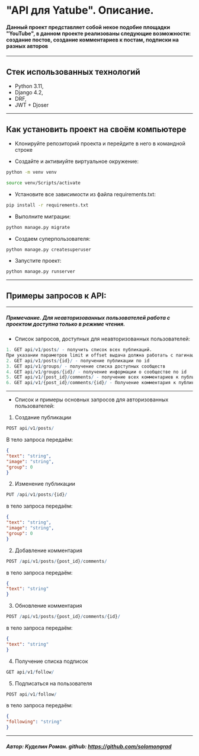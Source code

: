 # "API для Yatube". Описание.
#### Данный проект представляет собой некое подобие площадки "YouTube", в данном проекте реализованы следующие возможности: создание постов, создание комментариев к постам, подписки на разных авторов
___
## Стек использованных технологий

* Python 3.11,
* Django 4.2,
* DRF,
* JWT + Djoser

___
## Как установить проект на своём компьютере
* Клонируйте репозиторий проекта и перейдите в него в командной строке

* Создайте и активиуйте виртуальное окружение:

```bash
python -m venv venv
```

```bash
source venv/Scripts/activate
```

* Установите все зависимости из файла requirements.txt:

```bash
pip install -r requirements.txt
```

* Выполните миграции:

```bash
python manage.py migrate
```

* Создаем суперпользователя:

```bash
python manage.py createsuperuser
```

* Запустите проект:

```bash
python manage.py runserver
```
___
## Примеры запросов к API:
___
##### Примечание. Для неавторизованных пользователей работа с проектом доступна только в режиме чтения.

* Список запросов, доступных для неавторизованных пользователей:

```r
1. GET api/v1/posts/ - получить список всех публикаций.
При указании параметров limit и offset выдача должна работать с пагинацией
2. GET api/v1/posts/{id}/ - получение публикации по id
3. GET api/v1/groups/ - получение списка доступных сообществ
4. GET api/v1/groups/{id}/ - получение информации о сообществе по id
5. GET api/v1/{post_id}/comments/ - получение всех комментариев к публикации
6. GET api/v1/{post_id}/comments/{id}/ - Получение комментария к публикации по id
```
____
* Список и примеры основных запросов для авторизованных пользователей:
1. Создание публикации

```r
POST api/v1/posts/
```

В тело запроса передаём:

```json
{
"text": "string",
"image": "string",
"group": 0
}
```

2. Изменение публикации

```r
PUT /api/v1/posts/{id}/
```

в тело запроса передаём:

```json
{
"text": "string",
"image": "string",
"group": 0
}
```

2. Добавление комментария

```r
POST /api/v1/posts/{post_id}/comments/
```

в тело запроса передаём:

```json
{
"text": "string"
}
```
3. Обновление комментария

```r
POST /api/v1/posts/{post_id}/comments/{id}/
```

в тело запроса передаём:

```json
{
"text": "string"
}
```

4. Получение списка подписок

```r
GET api/v1/follow/
```

5. Подписаться на пользователя

```r
POST api/v1/follow/
```

в тело запроса передаём:

```json
{
"following": "string"
}
```
___

##### Автор: Куделин Роман. github: https://github.com/solomongrad
